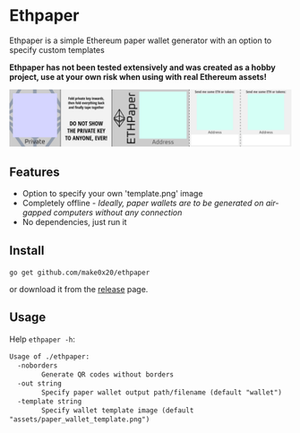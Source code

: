 # Ethpaper

Ethpaper is a simple Ethereum paper wallet generator with an option to specify custom templates

**Ethpaper has not been tested extensively and was created as a hobby project, use at your own risk when using with real Ethereum assets!**

![alt text](assets/paper_wallet_template.png)

## Features

- Option to specify your own 'template.png' image
- Completely offline - *Ideally, paper wallets are to be generated on air-gapped computers without any connection*
- No dependencies, just run it

## Install
```go get github.com/make0x20/ethpaper```

or download it from the [release](https://github.com/make0x20/ethpaper/releases) page.

## Usage
Help `ethpaper -h`: 
```
Usage of ./ethpaper:
  -noborders
    	Generate QR codes without borders
  -out string
    	Specify paper wallet output path/filename (default "wallet")
  -template string
    	Specify wallet template image (default "assets/paper_wallet_template.png")
```
